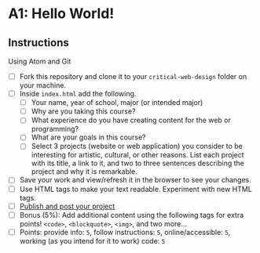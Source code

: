 # A1: Hello World!


## Instructions

Using Atom and Git

- [ ] Fork this repository and clone it to your `critical-web-design` folder on your machine.
- [ ] Inside `index.html` add the following.
  - [ ] Your name, year of school, major (or intended major)
  - [ ] Why are you taking this course?
  - [ ] What experience do you have creating content for the web or programming?
  - [ ] What are your goals in this course?
  - [ ] Select 3 projects (website or web application) you consider to be interesting for artistic, cultural, or other reasons. List each project with its title, a link to it, and two to three sentences describing the project and why it is remarkable.
- [ ] Save your work and view/refresh it in the browser to see your changes.
- [ ] Use HTML tags to make your text readable. Experiment with new HTML tags.
- [ ] [Publish and post your project](https://docs.google.com/document/d/17U_zmzM_eML_qkG0PaOdDRcEk3YEmbiQ1TyNnbAM08k/edit)
- [ ] Bonus (5%): Add additional content using the following tags for extra points! `<code>`, `<blockquote>`, `<img>`, and two more…
- [ ] Points: provide info: `5`, follow instructions: `5`, online/accessible: `5`, working (as you intend for it to work) code: `5`
